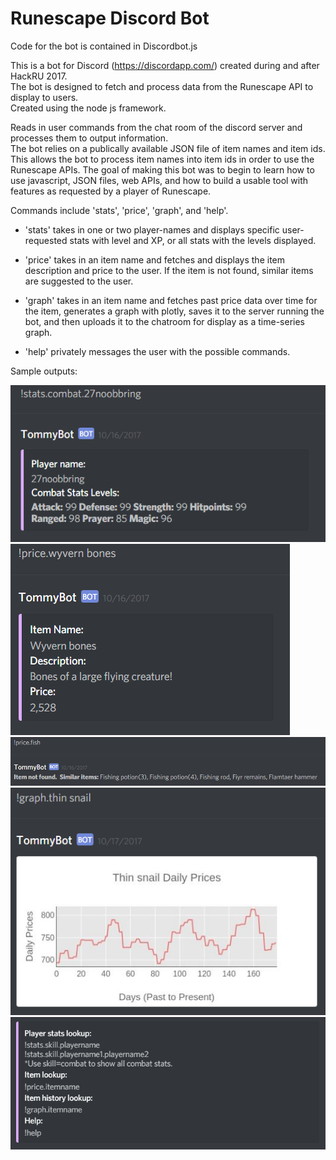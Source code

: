 # Runescape Discord Bot
Code for the bot is contained in Discordbot.js

This is a bot for Discord (https://discordapp.com/) created during and after HackRU 2017.  
The bot is designed to fetch and process data from the Runescape API to display to users.  
Created using the node js framework.  
  
Reads in user commands from the chat room of the discord server and processes them to output information.  
The bot relies on a publically available JSON file of item names and item ids.  This allows the bot to process item names into item ids in order to use the Runescape APIs.  The goal of making this bot was to begin to learn how to use javascript, JSON files, web APIs, and how to build a usable tool with features as requested by a player of Runescape.  
  
Commands include 'stats', 'price', 'graph', and 'help'.  
* 'stats' takes in one or two player-names and displays specific user-requested stats with level and XP, or all stats with the levels displayed.  
  
* 'price' takes in an item name and fetches and displays the item description and price to the user.  If the item is not found, similar items are suggested to the user.  
  
* 'graph' takes in an item name and fetches past price data over time for the item, generates a graph with plotly, saves it to the server running the bot, and then uploads it to the chatroom for display as a time-series graph.  
  
* 'help' privately messages the user with the possible commands.  
  
Sample outputs:   

![Stats Lookup](Stats.PNG)
![Price Lookup](Price.PNG)
![Price Lookup Failed](PriceNotFound.PNG)
![Graph](Graph.PNG)
![Help](Help.PNG)

